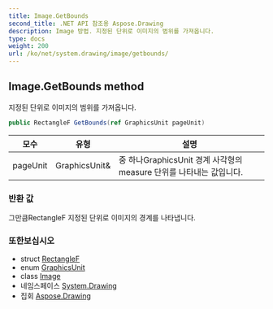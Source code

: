 ```yaml
---
title: Image.GetBounds
second_title: .NET API 참조용 Aspose.Drawing
description: Image 방법. 지정된 단위로 이미지의 범위를 가져옵니다.
type: docs
weight: 200
url: /ko/net/system.drawing/image/getbounds/
---
```

## Image.GetBounds method

지정된 단위로 이미지의 범위를 가져옵니다.

```csharp
public RectangleF GetBounds(ref GraphicsUnit pageUnit)
```

| 모수 | 유형 | 설명 |
| --- | --- | --- |
| pageUnit | GraphicsUnit& | 중 하나GraphicsUnit 경계 사각형의 measure 단위를 나타내는 값입니다. |

### 반환 값

그만큼RectangleF 지정된 단위로 이미지의 경계를 나타냅니다.

### 또한보십시오

* struct [RectangleF](../../rectanglef/)
* enum [GraphicsUnit](../../graphicsunit/)
* class [Image](../)
* 네임스페이스 [System.Drawing](../../image/)
* 집회 [Aspose.Drawing](../../../)


